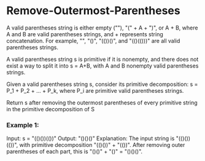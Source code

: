 # Remove-Outermost-Parentheses
A valid parentheses string is either empty (""), "(" + A + ")", or A + B, where A and B are valid parentheses strings, and + represents string concatenation.  For example, "", "()", "(())()", and "(()(()))" are all valid parentheses strings.

A valid parentheses string s is primitive if it is nonempty, and there does not exist a way to split it into s = A+B, with A and B nonempty valid parentheses strings.

Given a valid parentheses string s, consider its primitive decomposition: s = P_1 + P_2 + ... + P_k, where P_i are primitive valid parentheses strings.

Return s after removing the outermost parentheses of every primitive string in the primitive decomposition of S
### Example 1:

Input: s = "(()())(())"
Output: "()()()"
Explanation: 
The input string is "(()())(())", with primitive decomposition "(()())" + "(())".
After removing outer parentheses of each part, this is "()()" + "()" = "()()()".

